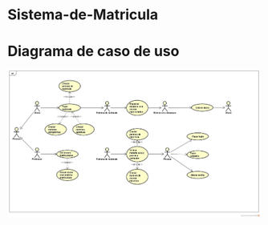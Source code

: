 # Sistema-de-Matricula

<h1>Diagrama de caso de uso</h1>
<img src=Projetos/caso%20de%20uso.jpg? alt="caso de uso.jpg">
